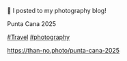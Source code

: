 🤖 I posted to my photography blog!

Punta Cana 2025

[\#<span>Travel</span>](https://social.lol/tags/Travel) [\#<span>photography</span>](https://social.lol/tags/photography)

[<span class="invisible">https://</span><span class="">than-no.photo/punta-cana-2025</span><span class="invisible"></span>](https://than-no.photo/punta-cana-2025)